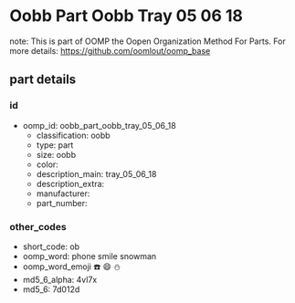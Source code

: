 # Oobb Part Oobb Tray 05 06 18  

note: This is part of OOMP the Oopen Organization Method For Parts. For more details: https://github.com/oomlout/oomp_base

##  part details





### id
* oomp_id: oobb_part_oobb_tray_05_06_18
  * classification: oobb
  * type: part
  * size: oobb
  * color: 
  * description_main: tray_05_06_18
  * description_extra: 
  * manufacturer: 
  * part_number: 

### other_codes
* short_code: ob
* oomp_word: phone smile snowman
* oomp_word_emoji :phone: :smile: :snowman:
* md5_6_alpha: 4vl7x
* md5_6: 7d012d